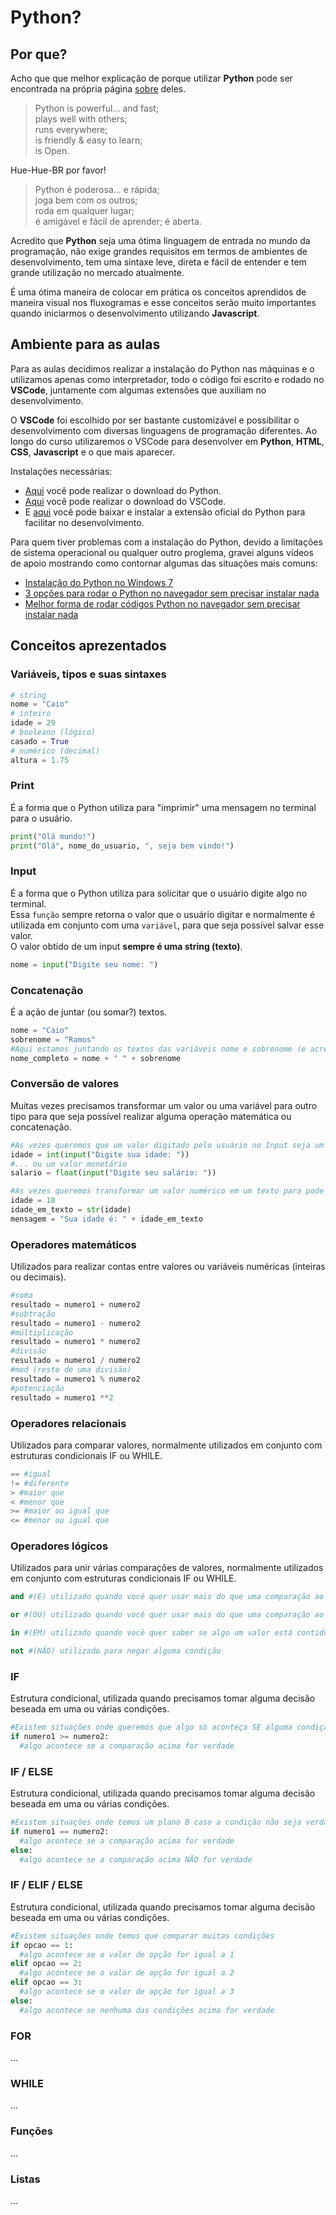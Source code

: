 
# Python?
## Por que?
Acho que que melhor explicação de porque utilizar **Python** pode ser encontrada na própria página [sobre](https://www.python.org/about/) deles.
>Python is powerful... and fast;  
>plays well with others;  
>runs everywhere;  
>is friendly & easy to learn;  
>is Open.  

Hue-Hue-BR por favor!
>Python é poderosa... e rápida;  
>joga bem com os outros;  
>roda em qualquer lugar;  
>é amigável e fácil de aprender;
>é aberta.

Acredito que **Python** seja uma ótima linguagem de entrada no mundo da programação, não exige grandes requisitos em termos de ambientes de desenvolvimento, tem uma sintaxe leve, direta e fácil de entender e tem grande utilização no mercado atualmente.

É uma ótima maneira de colocar em prática os conceitos aprendidos de maneira visual nos fluxogramas e esse conceitos serão muito importantes quando iniciarmos o desenvolvimento utilizando **Javascript**.

## Ambiente para as aulas
Para as aulas decidimos realizar a instalação do Python nas máquinas e o utilizamos apenas como interpretador, todo o código foi escrito e rodado no **VSCode**, juntamente com algumas extensões que auxiliam no desenvolvimento. 

O **VSCode** foi escolhido por ser bastante customizável e possibilitar o desenvolvimento com diversas linguagens de programação diferentes. Ao longo do curso utilizaremos o VSCode para desenvolver em **Python**, **HTML**, **CSS**, **Javascript** e o que mais aparecer. 

Instalações necessárias:
- [Aqui](https://www.python.org/downloads/) você pode realizar o download do Python.  
- [Aqui](https://code.visualstudio.com/) você pode realizar o download do VSCode.  
- E [aqui](https://marketplace.visualstudio.com/items?itemName=ms-python.python) você pode baixar e instalar a extensão oficial do Python para facilitar no desenvolvimento.  

Para quem tiver problemas com a instalação do Python, devido a limitações de sistema operacional ou qualquer outro proglema, gravei alguns vídeos de apoio mostrando como contornar algumas das situações mais comuns:
 - [Instalação do Python no Windows 7](https://www.loom.com/share/01aed3846d0e43688b29044ae1a62a13?sharedAppSource=personal_library)
 - [3 opções para rodar o Python no navegador sem precisar instalar nada](https://www.loom.com/share/b3ce7c8813434d5dacdef502ab962879?sharedAppSource=personal_library)
 - [Melhor forma de rodar códigos Python no navegador sem precisar instalar nada](https://www.loom.com/share/990623642e814188b4792d2bbb1607b6?sharedAppSource=personal_library)

## Conceitos aprezentados

### Variáveis, tipos e suas sintaxes
```python
# string
nome = "Caio"
# inteiro
idade = 29
# booleano (lógico)
casado = True
# numérico (decimal)
altura = 1.75
```

### Print
É a forma que o Python utiliza para "imprimir" uma mensagem no terminal para o usuário.
```python
print("Olá mundo!")
print("Olá", nome_do_usuario, ", seja bem vindo!")
```

### Input
É a forma que o Python utiliza para solicitar que o usuário digite algo no terminal.  
Essa `função` sempre retorna o valor que o usuário digitar e normalmente é utilizada em conjunto com uma `variável`, para que seja possível salvar esse valor.  
O valor obtido de um input **sempre é uma string (texto)**.
```python
nome = input("Digite seu nome: ")
```

### Concatenação
É a ação de juntar (ou somar?) textos.
```python
nome = "Caio"
sobrenome = "Ramos"
#Aqui estamos juntando os textos das variáveis nome e sobrenome (e acrescentando um espaço em branco entre elas!)
nome_completo = nome + " " + sobrenome
```

### Conversão de valores
Muitas vezes precisamos transformar um valor ou uma variável para outro tipo para que seja possível realizar alguma operação matemática ou concatenação.
```python
#As vezes queremos que um valor digitado pelo usuário no Input seja um número inteiro
idade = int(input("Digite sua idade: "))
#... ou um valor monetário
salario = float(input("Digite seu salário: "))

#As vezes queremos transformar um valor numérico em um texto para pode concatenar com outro texto
idade = 18
idade_em_texto = str(idade)
mensagem = "Sua idade é: " + idade_em_texto
```

### Operadores matemáticos
Utilizados para realizar contas entre valores ou variáveis numéricas (inteiras ou decimais).
```python
#soma
resultado = numero1 + numero2
#subtração
resultado = numero1 - numero2
#múltiplicação
resultado = numero1 * numero2
#divisão
resultado = numero1 / numero2
#mod (resto de uma divisão)
resultado = numero1 % numero2
#potenciação
resultado = numero1 **2
```

### Operadores relacionais
Utilizados para comparar valores, normalmente utilizados em conjunto com estruturas condicionais IF ou WHILE.
```python
== #igual
!= #diferente
> #maior que
< #menor que
>= #maior ou igual que
<= #menor ou igual que
```

### Operadores lógicos
Utilizados para unir várias comparações de valores, normalmente utilizados em conjunto com estruturas condicionais IF ou WHILE.
```python
and #(E) utilizado quando você quer usar mais do que uma comparação ao mesmo tempo e você quer que todas as partes da sua comparação sejam verdade para prosseguir 

or #(OU) utilizado quando você quer usar mais do que uma comparação ao mesmo tempo e você quer que alguma das partes da sua comparação seja verdade para prosseguir

in #(EM) utilizado quando você quer saber se algo um valor está contido em outro

not #(NÃO) utilizado para negar alguma condição 
```

### IF 
Estrutura condicional, utilizada quando precisamos tomar alguma decisão beseada em uma ou várias condições.
```python
#Existem situações onde queremos que algo só aconteça SE alguma condição for verdade
if numero1 >= numero2:
  #algo acontece se a comparação acima for verdade
```

### IF / ELSE
Estrutura condicional, utilizada quando precisamos tomar alguma decisão beseada em uma ou várias condições.
```python
#Existem situações onde temos um plano B caso a condição não seja verdade
if numero1 == numero2:
  #algo acontece se a comparação acima for verdade
else:
  #algo acontece se a comparação acima NÃO for verdade
```

### IF / ELIF / ELSE
Estrutura condicional, utilizada quando precisamos tomar alguma decisão beseada em uma ou várias condições.
```python
#Existem situações onde temos que comparar muitas condições
if opcao == 1:
  #algo acontece se o valor de opção for igual a 1
elif opcao == 2:
  #algo acontece se o valor de opção for igual a 2
elif opcao == 3:
  #algo acontece se o valor de opção for igual a 3
else:
  #algo acontece se nenhuma das condições acima for verdade
```

### FOR
...

### WHILE
...

### Funções
...

### Listas
...
